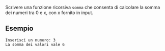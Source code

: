 Scrivere una funzione ricorsiva `somma` che consenta di calcolare la somma dei numeri tra 0 e x, con x fornito in input.

## Esempio

```plaintext
Inserisci un numero: 3
La somma dei valori vale 6
```